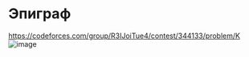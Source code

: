 # Эпиграф
https://codeforces.com/group/R3IJoiTue4/contest/344133/problem/K
![image](https://github.com/OrlovAlexey/Olympiad-programming/assets/33424589/43175917-f455-4bcf-812a-6caf381f004c)
